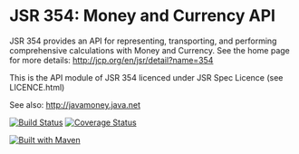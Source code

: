 JSR 354: Money and Currency API
===============================

JSR 354 provides an API for representing, transporting, and performing comprehensive calculations with Money and Currency. 
See the home page for more details:
http://jcp.org/en/jsr/detail?name=354

This is the API module of JSR 354 licenced under JSR Spec Licence (see LICENCE.html)

See also:
http://javamoney.java.net

[![Build Status](https://api.travis-ci.org/JavaMoney/jsr354-api.png?branch=master)](https://travis-ci.org/JavaMoney/jsr354-api)
[![Coverage Status](https://coveralls.io/repos/JavaMoney/jsr354-api/badge.png)](https://coveralls.io/r/JavaMoney/jsr354-api)

[![Built with Maven](http://maven.apache.org/images/logos/maven-feather.png)](http://maven.org/)
